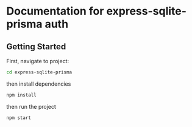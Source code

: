 # Documentation for express-sqlite-prisma auth

## Getting Started

First, navigate to project:

```bash
cd express-sqlite-prisma

```

then install dependencies

```bash
npm install

```


then run the project

```bash
npm start

```

